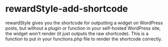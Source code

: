 rewardStyle-add-shortcode
=========================

rewardStyle gives you the shortcode for outputting a widget on WordPress posts, but without a plugin or function in your self-hosted WordPress site, the widget won't render (it just outputs the raw shortcode). This is a function to put in your functions.php file to render the shortcode correctly.
